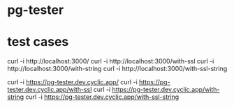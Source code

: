 # pg-tester



# test cases


curl -i http://localhost:3000/
curl -i http://localhost:3000/with-ssl
curl -i http://localhost:3000/with-string
curl -i http://localhost:3000/with-ssl-string



curl -i https://pg-tester.dev.cyclic.app/
curl -i https://pg-tester.dev.cyclic.app/with-ssl
curl -i https://pg-tester.dev.cyclic.app/with-string
curl -i https://pg-tester.dev.cyclic.app/with-ssl-string

